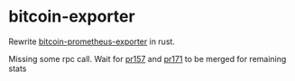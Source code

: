 # bitcoin-exporter

Rewrite [bitcoin-prometheus-exporter](https://github.com/jvstein/bitcoin-prometheus-exporter) in rust.

Missing some rpc call. Wait for [pr157](https://github.com/rust-bitcoin/rust-bitcoincore-rpc/pull/157) and
[pr171](https://github.com/rust-bitcoin/rust-bitcoincore-rpc/pull/171) to be merged for remaining stats
